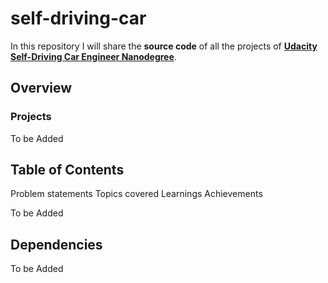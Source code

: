# self-driving-car

In this repository I will share the **source code** of all the projects of **[Udacity Self-Driving Car Engineer Nanodegree](https://www.udacity.com/course/self-driving-car-engineer-nanodegree--nd013)**.

## Overview

### Projects

To be Added

## Table of Contents

Problem statements
Topics covered
Learnings
Achievements

To be Added

## Dependencies

To be Added

 
 
 
